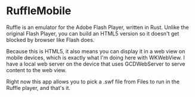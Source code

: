 # RuffleMobile
Ruffle is an emulator for the Adobe Flash Player, written in Rust. Unlike the original Flash Player, you can build an HTML5 version so it doesn't get blocked by browser like Flash does.

Because this is HTML5, it also means you can display it in a web view on mobile devices, which is exactly what I'm doing here with WKWebView. I have a local web server on the device that uses GCDWebServer to serve content to the web view.

Right now this app allows you to pick a .swf file from Files to run in the Ruffle player, and that's it.
